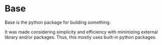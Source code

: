 # Base

Base is the python package for building something.

It was made considering simplicity and efficiency with minimizing external library and/or packages. 
Thus, this mostly uses built-in python packages.
